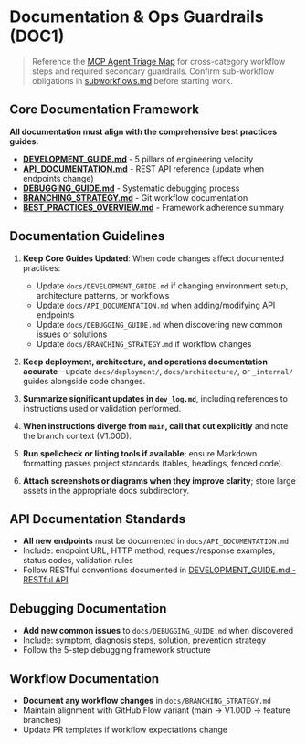 # Documentation & Ops Guardrails (DOC1)

> Reference the [MCP Agent Triage Map](README.md#quick-links) for cross-category workflow steps and required secondary guardrails.
> Confirm sub-workflow obligations in [subworkflows.md](subworkflows.md) before starting work.

## Core Documentation Framework
**All documentation must align with the comprehensive best practices guides:**
- **[DEVELOPMENT_GUIDE.md](../../docs/DEVELOPMENT_GUIDE.md)** - 5 pillars of engineering velocity
- **[API_DOCUMENTATION.md](../../docs/API_DOCUMENTATION.md)** - REST API reference (update when endpoints change)
- **[DEBUGGING_GUIDE.md](../../docs/DEBUGGING_GUIDE.md)** - Systematic debugging process
- **[BRANCHING_STRATEGY.md](../../docs/BRANCHING_STRATEGY.md)** - Git workflow documentation
- **[BEST_PRACTICES_OVERVIEW.md](../../docs/BEST_PRACTICES_OVERVIEW.md)** - Framework adherence summary

## Documentation Guidelines

1. **Keep Core Guides Updated**: When code changes affect documented practices:
   - Update `docs/DEVELOPMENT_GUIDE.md` if changing environment setup, architecture patterns, or workflows
   - Update `docs/API_DOCUMENTATION.md` when adding/modifying API endpoints
   - Update `docs/DEBUGGING_GUIDE.md` when discovering new common issues or solutions
   - Update `docs/BRANCHING_STRATEGY.md` if workflow changes

2. **Keep deployment, architecture, and operations documentation accurate**—update `docs/deployment/`, `docs/architecture/`, or `_internal/` guides alongside code changes.

3. **Summarize significant updates in `dev_log.md`**, including references to instructions used or validation performed.

4. **When instructions diverge from `main`, call that out explicitly** and note the branch context (V1.00D).

5. **Run spellcheck or linting tools if available**; ensure Markdown formatting passes project standards (tables, headings, fenced code).

6. **Attach screenshots or diagrams when they improve clarity**; store large assets in the appropriate docs subdirectory.

## API Documentation Standards
- **All new endpoints** must be documented in `docs/API_DOCUMENTATION.md`
- Include: endpoint URL, HTTP method, request/response examples, status codes, validation rules
- Follow RESTful conventions documented in [DEVELOPMENT_GUIDE.md - RESTful API](../../docs/DEVELOPMENT_GUIDE.md#restful-api-design)

## Debugging Documentation
- **Add new common issues** to `docs/DEBUGGING_GUIDE.md` when discovered
- Include: symptom, diagnosis steps, solution, prevention strategy
- Follow the 5-step debugging framework structure

## Workflow Documentation
- **Document any workflow changes** in `docs/BRANCHING_STRATEGY.md`
- Maintain alignment with GitHub Flow variant (main → V1.00D → feature branches)
- Update PR templates if workflow expectations change
